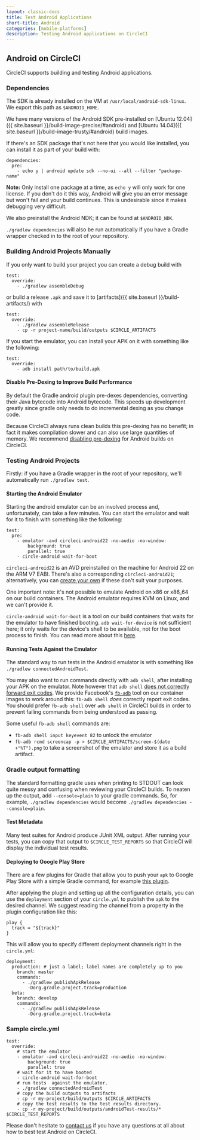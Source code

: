 ```yaml
---
layout: classic-docs
title: Test Android Applications
short-title: Android
categories: [mobile-platforms]
description: Testing Android applications on CircleCI
---
```



## Android on CircleCI

CircleCI supports building and testing Android applications.

### Dependencies

The SDK is already installed on the VM at `/usr/local/android-sdk-linux`. We export
this path as `$ANDROID_HOME`.

We have many versions of the Android SDK pre-installed on [Ubuntu 12.04]({{ site.baseurl }}/build-image-precise/#android) and [Ubuntu 14.04]({{ site.baseurl }}/build-image-trusty/#android) build images.

If there's an SDK package that's not here that you would like
installed, you can install it as part of your build with:

```
dependencies:
  pre:
    - echo y | android update sdk --no-ui --all --filter "package-name"
```

**Note:**
Only install one package at a time, as `echo y` will only work for one license. 
If you don't do it this way, Android will give you an error message but won't 
fail and your build continues. This is undesirable since it makes debugging 
very difficult.

We also preinstall the Android NDK; it can be found at `$ANDROID_NDK`.

`./gradlew dependencies` will also be run automatically if you have a
Gradle wrapper checked in to the root of your repository.

### Building Android Projects Manually

If you only want to build your project you can create a debug build with

```
test:
  override:
    - ./gradlew assembleDebug
```

or build a release `.apk` and save it to [artifacts]({{ site.baseurl }}/build-artifacts/) with

```
test:
  override:
    - ./gradlew assembleRelease
    - cp -r project-name/build/outputs $CIRCLE_ARTIFACTS
```

If you start the emulator, you can install your APK on it with something like 
the following:

```
test:
  override:
    - adb install path/to/build.apk
```


#### Disable Pre-Dexing to Improve Build Performance

By default the Gradle android plugin pre-dexes dependencies,
converting their Java bytecode into Android bytecode. This speeds up
development greatly since gradle only needs to do incremental dexing
as you change code.

Because CircleCI always runs clean builds this pre-dexing has no
benefit; in fact it makes compilation slower and can also use large
quantities of memory.  We recommend
[disabling pre-dexing][disable-pre-dexing] for Android builds on
CircleCI.

[disable-pre-dexing]: http://tools.android.com/tech-docs/new-build-system/tips#TOC-Improving-Build-Server-performance

### Testing Android Projects

Firstly: if you have a Gradle wrapper in the root of your repository,
we'll automatically run `./gradlew test`.

#### Starting the Android Emulator

Starting the android emulator can be an involved process and, unfortunately, can take
a few minutes. You can start the emulator and wait for it to finish with something like
the following:

```
test:
  pre:
    - emulator -avd circleci-android22 -no-audio -no-window:
        background: true
        parallel: true
    - circle-android wait-for-boot
```

`circleci-android22` is an AVD preinstalled on the machine for Android 22 on the ARM V7 EABI.
There's also a corresponding `circleci-android21`; alternatively, you can
[create your own][create-avd] if these don't suit your purposes.

[create-avd]: https://developer.android.com/tools/devices/managing-avds-cmdline.html#AVDCmdLine

One important note: it's not possible to emulate Android on x86 or
x86_64 on our build containers. The Android emulator requires KVM on
Linux, and we can't provide it.

`circle-android wait-for-boot` is a tool on our build containers that waits for the emulator
to have finished booting. `adb wait-for-device` is not sufficient here; it only waits
for the device's shell to be available, not for the boot process to finish. You can read more about
this [here][starting-emulator].

[starting-emulator]:https://devmaze.wordpress.com/2011/12/12/starting-and-stopping-android-emulators/


#### Running Tests Against the Emulator

The standard way to run tests in the Android emulator is with
something like `./gradlew connectedAndroidTest`.

You may also want to run commands directly with `adb shell`, after
installing your APK on the emulator. Note however that `adb shell`
[does not correctly forward exit codes][adb-shell-bug]. We provide
Facebook's [`fb-adb`][fb-adb] tool on our container images to work
around this: `fb-adb shell` *does* correctly report exit codes. You
should prefer `fb-adb shell` over `adb shell` in CircleCI builds in
order to prevent failing commands from being understood as passing.

Some useful `fb-adb shell` commands are:

- `fb-adb shell input keyevent 82` to unlock the emulator
- `fb-adb rcmd screencap -p > $CIRCLE_ARTIFACTS/screen-$(date +"%T").png`
  to take a screenshot of the emulator and store it as a build artifact.

[adb-shell-bug]: https://code.google.com/p/android/issues/detail?id=3254
[fb-adb]:https://github.com/facebook/fb-adb

### Gradle output formatting

The standard formatting gradle uses when printing to STDOUT can look quite messy and confusing when reviewing your CircleCI builds. To neaten up the output, add `--console=plain` to your gradle commands. So, for example, `./gradlew dependencies` would become `./gradlew dependencies --console=plain`.

#### Test Metadata

Many test suites for Android produce JUnit XML output. After running your tests,
you can copy that output to `$CIRCLE_TEST_REPORTS` so that CircleCI will display
the individual test results.

#### Deploying to Google Play Store

There are a few plugins for Gradle that allow you to push your `apk` to
Google Play Store with a simple Gradle command, for example [this plugin](https://github.com/Triple-T/gradle-play-publisher).

After applying the plugin and setting up all the configuration details,
you can use the `deployment` section of your `circle.yml` to publish the
`apk` to the desired channel. We suggest reading the channel from
a property in the plugin configuration like this:

```
play {
  track = "${track}"
}
```

This will allow you to specify different deployment channels right in
the `circle.yml`:

```
deployment:
  production: # just a label; label names are completely up to you
    branch: master
    commands:
      - ./gradlew publishApkRelease
        -Dorg.gradle.project.track=production
  beta:
    branch: develop
    commands:
      - ./gradlew publishApkRelease
        -Dorg.gradle.project.track=beta
```

### Sample circle.yml

```
test:
  override:
    # start the emulator
    - emulator -avd circleci-android22 -no-audio -no-window:
        background: true
        parallel: true
    # wait for it to have booted
    - circle-android wait-for-boot
    # run tests  against the emulator.
    - ./gradlew connectedAndroidTest
    # copy the build outputs to artifacts
    - cp -r my-project/build/outputs $CIRCLE_ARTIFACTS
    # copy the test results to the test results directory.
    - cp -r my-project/build/outputs/androidTest-results/* $CIRCLE_TEST_REPORTS
```

Please don't hesitate to [contact us](mailto:sayhi@circleci.com)
if you have any questions at all about how to best test Android on
CircleCI.

